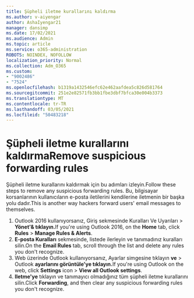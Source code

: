 ```yaml
---
title: Şüpheli iletme kurallarını kaldırma
ms.author: v-aiyengar
author: AshaIyengar21
manager: dansimp
ms.date: 17/02/2021
ms.audience: Admin
ms.topic: article
ms.service: o365-administration
ROBOTS: NOINDEX, NOFOLLOW
localization_priority: Normal
ms.collection: Adm_O365
ms.custom:
- "9002486"
- "7524"
ms.openlocfilehash: b1319a1432546efc62e462aafdea5c826d581764
ms.sourcegitcommit: 251e2e82571fb3bb1fbe3dbf7bfca30e004b3373
ms.translationtype: MT
ms.contentlocale: tr-TR
ms.lasthandoff: 03/05/2021
ms.locfileid: "50483218"
---
```

# <a name="remove-suspicious-forwarding-rules"></a><span data-ttu-id="875e8-102">Şüpheli iletme kurallarını kaldırma</span><span class="sxs-lookup"><span data-stu-id="875e8-102">Remove suspicious forwarding rules</span></span>

<span data-ttu-id="875e8-103">Şüpheli iletme kurallarını kaldırmak için bu adımları izleyin.</span><span class="sxs-lookup"><span data-stu-id="875e8-103">Follow these steps to remove any suspicious forwarding rules.</span></span> <span data-ttu-id="875e8-104">Bu, bilgisayar korsanlarının kullanıcıların e-posta iletilerini kendilerine iletmenin bir başka yolu dadır.</span><span class="sxs-lookup"><span data-stu-id="875e8-104">This is another way hackers forward users' email messages to themselves.</span></span>

1. <span data-ttu-id="875e8-105">Outlook 2016 kullanıyorsanız, Giriş  sekmesinde Kuralları Ve Uyarıları  >  **Yönet'& tıklayın.**</span><span class="sxs-lookup"><span data-stu-id="875e8-105">If you're using Outlook 2016, on the **Home** tab, click **Rules** > **Manage Rules & Alerts**.</span></span> 
1. <span data-ttu-id="875e8-106">**E-posta Kuralları** sekmesinde, listede ilerleyin ve tanımadınız kuralları silin.</span><span class="sxs-lookup"><span data-stu-id="875e8-106">On the **Email Rules** tab, scroll through the list and delete any rules you don't recognize.</span></span>
1. <span data-ttu-id="875e8-107">Web üzerinde Outlook kullanıyorsanız, Ayarlar simgesine tıklayın **ve** > Outlook **ayarlarını görüntüle'ye tıklayın.**</span><span class="sxs-lookup"><span data-stu-id="875e8-107">If you're using Outlook on the web, click **Settings** icon > **View all Outlook settings**.</span></span>
1. <span data-ttu-id="875e8-108">**Iletme'ye** tıklayın ve tanımayıcı olmadığınız tüm şüpheli iletme kurallarını silin.</span><span class="sxs-lookup"><span data-stu-id="875e8-108">Click **Forwarding**, and then clear any suspicious forwarding rules you don't recognize.</span></span>
